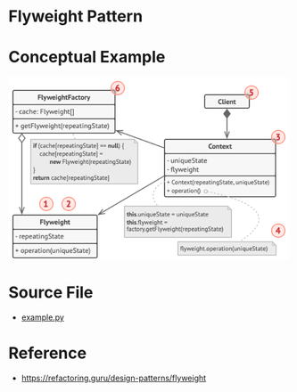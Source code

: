 # Flyweight Pattern

# Conceptual Example
![alt text](structure.png)

# Source File 
- [example.py](example.py)

# Reference
- https://refactoring.guru/design-patterns/flyweight